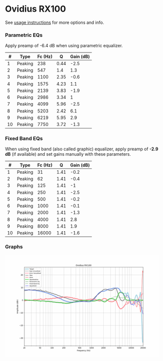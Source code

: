 # Ovidius RX100
See [usage instructions](https://github.com/jaakkopasanen/AutoEq#usage) for more options and info.

### Parametric EQs
Apply preamp of -6.4 dB when using parametric equalizer.

|   # | Type    |   Fc (Hz) |    Q |   Gain (dB) |
|-----|---------|-----------|------|-------------|
|   1 | Peaking |       238 | 0.44 |        -2.5 |
|   2 | Peaking |       547 | 1.4  |         1.3 |
|   3 | Peaking |      1100 | 2.35 |        -0.6 |
|   4 | Peaking |      1575 | 4.23 |         1.1 |
|   5 | Peaking |      2139 | 3.83 |        -1.9 |
|   6 | Peaking |      2986 | 3.34 |         1   |
|   7 | Peaking |      4099 | 5.96 |        -2.5 |
|   8 | Peaking |      5203 | 2.42 |         6.1 |
|   9 | Peaking |      6219 | 5.95 |         2.9 |
|  10 | Peaking |      7750 | 3.72 |        -1.3 |

### Fixed Band EQs
When using fixed band (also called graphic) equalizer, apply preamp of **-2.9 dB** (if available) and set gains manually with these parameters.

|   # | Type    |   Fc (Hz) |    Q |   Gain (dB) |
|-----|---------|-----------|------|-------------|
|   1 | Peaking |        31 | 1.41 |        -0.2 |
|   2 | Peaking |        62 | 1.41 |        -0.4 |
|   3 | Peaking |       125 | 1.41 |        -1   |
|   4 | Peaking |       250 | 1.41 |        -2.5 |
|   5 | Peaking |       500 | 1.41 |        -0.2 |
|   6 | Peaking |      1000 | 1.41 |        -0.1 |
|   7 | Peaking |      2000 | 1.41 |        -1.3 |
|   8 | Peaking |      4000 | 1.41 |         2.8 |
|   9 | Peaking |      8000 | 1.41 |         1.9 |
|  10 | Peaking |     16000 | 1.41 |        -1.6 |

### Graphs
![](./Ovidius%20RX100.png)
